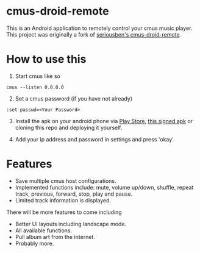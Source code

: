 cmus-droid-remote
=================

This is an Android application to remotely control your cmus music player.
This project was originally a fork of [seriousben's cmus-droid-remote](https://github.com/seriousben/cmus-droid-remote).

How to use this
===============

1. Start cmus like so
```
cmus --listen 0.0.0.0
```
2. Set a cmus password (if you have not already)
```
:set passwd=<Your Password>
```
3. Install the apk on your android phone via [Play Store](https://play.google.com/store/apps/details?id=com.joshtwigg.cmus.droid), [this signed apk](app/app.apk) or cloning this repo and deploying it yourself. 

4. Add your ip address and password in settings and press 'okay'.

Features
========

* Save multiple cmus host configurations.
* Implemented functions include: mute, volume up/down, shuffle, repeat track, previous, forward, stop, play and pause.
* Limited track information is displayed.

There will be more features to come including

* Better UI layouts including landscape mode.
* All available functions.
* Pull album art from the internet.
* Probably more.

